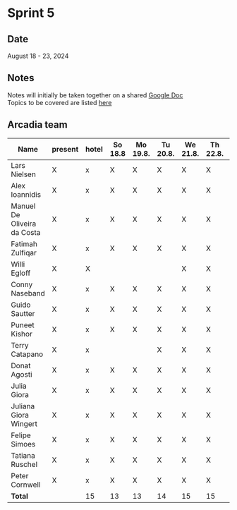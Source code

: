 # Sprint 5
## Date
August 18 - 23, 2024

## Notes
Notes will initially be taken together on a shared [Google Doc](https://docs.google.com/document/d/1YO4xTT3l_ySuBneghkcbxAK15Uj6sR9mSdLekit3Owg/edit)  
Topics to be covered are listed [here](https://github.com/plazi/arcadia-project/issues/258)

## Arcadia team

| Name                          | present | hotel|  So 18.8 | Mo 19.8. | Tu 20.8. | We 21.8. | Th 22.8. | Fr 23.8. | Sa 24.8. |
| ---------------               |---------|----- |----------|---------|---------|---------|---------|---------|---------|
| Lars Nielsen                  | X       |  x   |  X       | X       | X       | X       | X       | X       | X    |
| Alex Ioannidis                | X       |  x   |  X       | X       | X       | X       | X       | X       | X    |
| Manuel De Oliveira da Costa   | X       |  x   |  X       | X       | X       | X       | X       | X       | X    |
| Fatimah Zulfiqar              | X       |  x   |  X       | X       | X       | X       | X       | X       | X    |
| Willi Egloff                  | X       |  X   |          |         |         | X       | X       | X       |  
| Conny Naseband                | X       |  x   |  X       | X       | X       | X       | X       | X       | X    |
| Guido Sautter                 | X       |  x   |  X       | X       | X       | X       | X       | X       | X    |
| Puneet Kishor                 | X       |  x   |  X       | X       | X       | X       | X       | X       | X    |
| Terry Catapano                | X       |  x   |          |         | X       | X       | X       | X       | X    |
| Donat Agosti                  | X       |  x   |  X       | X       | X       | X       | X       | X       | X    |
| Julia Giora                   | X       |  x   |  X       | X       | X       | X       | X       | X       | X    |
| Juliana Giora Wingert         | X       |  x   |  X       | X       | X       | X       | X       | X       | X    |
| Felipe Simoes                 | X       |  x   |  X       | X       | X       | X       | X       | X       | X    |
| Tatiana Ruschel               | X       |  x   |  X       | X       | X       | X       | X       | X       | X    |
| Peter Cornwell                | X       |  x   |  X       | X       | X       | X       | X       | X       | X    |
| **Total**                     |         |  15  | 13       | 13      | 14      | 15      | 15      | 15      |  14  |
